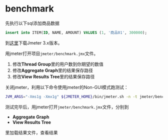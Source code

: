 # benchmark

先执行以下sql添加商品数据

```sql
insert into ITEM(ID, NAME, AMOUNT) VALUES (1, '商品01', 300000);
```

到[这里](http://jmeter.apache.org/download_jmeter.cgi)下载Jmeter 3.x版本。

用jmeter打开项目``jmeter/benchmark.jmx``文件。

1. 修改**Thread Group**里的用户数到你期望的数值
2. 修改**Aggregate Graph**里的结果保存路径
3. 修改**View Results Tree**里的结果保存路径

关闭jmeter，利用以下命令使用jmeter的Non-GUI模式跑测试：

```bash
JVM_ARGS="-Xms1g -Xmx1g" ${JMETER_HOME}/bin/jmeter.sh -n -t jmeter/benchmark.jmx的绝对路径
```

测试完毕后，用jmeter打开``jmeter/benchmark.jmx``文件，分别到

* **Aggregate Graph**
* **View Results Tree**

里加载结果文件，查看结果
